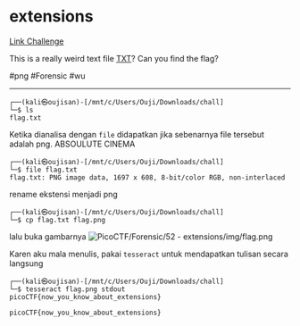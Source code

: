 # extensions
[Link Challenge](https://play.picoctf.org/practice/challenge/52)

This is a really weird text file [TXT](https://jupiter.challenges.picoctf.org/static/e7e5d188621ee705ceeb0452525412ef/flag.txt)? Can you find the flag?

#png #Forensic #wu
___
```
┌──(kali㉿oujisan)-[/mnt/c/Users/Ouji/Downloads/chall]
└─$ ls
flag.txt
```

Ketika dianalisa dengan `file` didapatkan jika sebenarnya file tersebut adalah png. ABSOULUTE CINEMA
```
┌──(kali㉿oujisan)-[/mnt/c/Users/Ouji/Downloads/chall]
└─$ file flag.txt
flag.txt: PNG image data, 1697 x 608, 8-bit/color RGB, non-interlaced
```

rename ekstensi menjadi png
```
┌──(kali㉿oujisan)-[/mnt/c/Users/Ouji/Downloads/chall]
└─$ cp flag.txt flag.png
```

lalu buka gambarnya
![PicoCTF/Forensic/52 - extensions/img/flag.png](.img/flag.png)

Karen aku mala menulis, pakai `tesseract` untuk mendapatkan tulisan secara langsung
```
┌──(kali㉿oujisan)-[/mnt/c/Users/Ouji/Downloads/chall]
└─$ tesseract flag.png stdout
picoCTF{now_you_know_about_extensions}
```

```
picoCTF{now_you_know_about_extensions}
```
